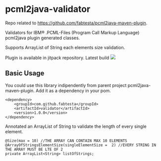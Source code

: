 pcml2java-validator
======================
Repo related to https://github.com/fabtesta/pcml2java-maven-plugin.

Validators for IBM® .PCML-Files (Program Call Markup Language) pcml2java plugin generated classes.

Supports ArrayList of String each elements size validation.

Plugin is available in jitpack repository.
Latest build
[![](https://jitpack.io/v/fabtesta/pcml2java-validator.svg)](https://jitpack.io/#fabtesta/pcml2java-validator)

## Basic Usage
You could use this library indipendently from parent project pcml2java-maven-plugin.
Add it as a dependency in your pom.
```
<dependency>
    <groupId>com.github.fabtesta</groupId>
    <artifactId>validator</artifactId>
    <version>1.0.0</version>
</dependency>
```
Annotated an ArrayList of String to validate the length of every single element.

```
@Size(max = 10) //THE ARRAY CAN CONTAIN MAX 10 ELEMENTS
@ArrayOfStringsElementSize(singleElementSize =  2) //EVERY STRING IN THE ARRAY MUST BE LTE OF 2
private ArrayList<String> listOfStrings;
```



